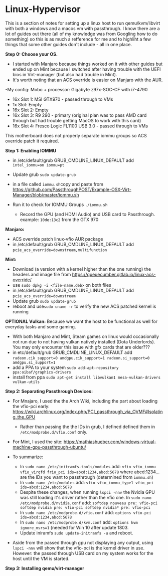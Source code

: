 # Linux-Hypervisor
This is a section of notes for setting up a linux host to run qemu/kvm/libvirt with both a windows and a macos vm with passthrough.  I know there are a lot of guides out there (all of my knowledge was from Googling how to do something) so this is as much a refference for me and to highliht a few things that some other guides don't include - all in one place.

**Step 0: Choose your OS.**
- I started with Manjaro because things worked on it with other guides but ended up on Mint because I switched after having trouble with the UEFI bios in Virt-manager (but also had trouble in Mint).
- It's worth noting that an ACS override is easier on Manjaro with the AUR.

-My config:
Mobo + processor: Gigabyte z97x-SOC-CF with i7-4790
- 16x Slot 1: MSI GTX970 - passed through to VMs
- 1x Slot: Empty
- 16x Slot 2: Empty
- 16x Slot 3: R9 290 - primary (original plan was to pass AMD card through but had trouble getting MacOS to work with this card)
- 16x Slot 4: Fresco Logic FL1100 USB 3.0 - passed through to VMs

This motherboard does not properly separate iommu groups so ACS override patch it required.

**Step 1: Enabling IOMMU** 
- in /etc/default/grub GRUB_CMDLINE_LINUX_DEFAULT add ```intel_iommu=on iommu=pt```
- Update grub ```sudo update-grub```
- in a file called ```iommu.sh```copy and paste from https://github.com/PassthroughPOST/Example-OSX-Virt-Manager/blob/master/iommu.sh

- Run it to check for IOMMU Groups ```./iommu.sh```
  - Record the GPU (and HDMI Audio) and USB card to Passthrough. example: ```10de:13c2``` from the GTX 970

**Manjaro:**
- ACS override patch linux-vfio AUR package
- in /etc/default/grub GRUB_CMDLINE_LINUX_DEFAULT add ```pcie_acs_override=downstream,multifunction```

**Mint:**
- Download (a version with a kernel higher than the one running) the headers and image file from https://queuecumber.gitlab.io/linux-acs-override/
- use ```sudo dpkg -i <file-name.deb>``` on both files
- in /etc/default/grub GRUB_CMDLINE_LINUX_DEFAULT add ```pcie_acs_override=downstream```
- Update grub ```sudo update-grub```
- reboot and use```sudo uname -r``` to verify the new ACS patched kernel is running

**OPTIONAL Vulkan:** Because we want the host to be functional as well for everyday tasks and some gaming.
- With both Manjaro and Mint, Steam games on linux would occasionally not run due to not having vulkan natively installed (Dota Underlords). You may only encounter this issue with gfx cards that are older???
- in etc/default/grub GRUB_CMDLINE_LINUX_DEFAULT add ```radeon.cik_support=0 amdgpu.cik_support=1 radeon.si_support=0 amdgpu.si_support=1```
- add a PPA to your system ```sudo add-apt-repository ppa:oibaf/graphics-drivers```
- install from ppa ```sudo apt-get install libvulkan1 mesa-vulkan-drivers vulkan-utils```

**Step 2: Separating Passthrough Devices:**
- For Mnajaro, I used the the Arch Wiki, including the part about loading the vfio-pci early: https://wiki.archlinux.org/index.php/PCI_passthrough_via_OVMF#Isolating_the_GPU
  - Rather than passing the the IDs in grub, I defined defined them in ```/etc/modprobe.d/vfio.conf``` only. 
- For Mint, I used the site: https://mathiashueber.com/windows-virtual-machine-gpu-passthrough-ubuntu/

- To summarize: 
  - In ```sudo nano /etc/initramfs-tools/modules``` add: ```vfio vfio_iommu vfio_virqfd frio_pci ids=abcd:1234,abcd:5678``` where abcd:1234... are the IDs you want to passthrough (determined from ```iommu.sh```)
  - In ```sudo nano /etc/modules``` add: ```vfio vfio_iommu_type1 vfio_pci ids=abcd:1234,abcd:5678```
  - Despite these changes, when running ```lspci -nnv``` the Nvidia GPU was still loading it's driver rather than the vfio one. In ```sudo nano /etc/modprobe.d/nvidia.conf``` add: ```softdep nouveau pre: vfio-pci softdep nvidia pre: vfio-pci softdep nvidia* pre: vfio-pci```
  - In ```sudo nano /etc/modprobe.d/vfio.conf``` add: ```options vfio-pci ids=abcd:1234,abcd:5678```
  - In ```sudo nano /etc/modprobe.d/kvm.conf``` add: ```options kvm ignore_msrs=1``` (needed for Win 10 after update 1803.
  - Update iniramfs ```sudo update-initramfs -u``` and reboot.
- Aside from the passed through gpu not displaying any output, using ```lspci -nnv``` will show that the vfio-pci is the kernel driver in use. However: the passed through USB card on my system works for the host until the VM is started.

**Step 3: Installing qemu/virt-manager**
